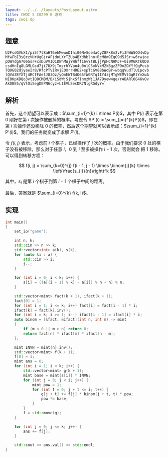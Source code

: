 ```yaml
---
layout: ../../../layouts/PostLayout.astro
title: CWOI S C0299 B 游戏
tags: cwoi dp
---
```


## 题意

```
U2FsdGVkX1/pi5f7t8aHT6ehMwunDIhi00NvSoe4aCyZ8Fk8m2vFi3hWW5OO4vDp
MfwFbI3sQrzVHrUgGjrAFjdnLXrTZUp4BXdhblhn+RcM8m9EqO9d5JSr+w6rwjoe
pDWYdgA706Gsr+xsDuVVIQ1DWnMWjYWhff16vYtBLjjPpHCNHMJF+0i9MGKTk0D0
csdHnIg8LGMLGsd7ji7UX9jTmzrhYVpn4u0nlCSmkVxM2kBgzZP9nZOYYfQqPcsb
7Q9G02djyeeIr8/RfcPTViRvjEOXrrHRE2+spTcGV88bWdBr+wbqgVudTlU1pcvb
lQVdZEYXTj4RCfFAelJ83Qz/yQmEWTB4O65fW0RTqIIY4zjMTgWEMVtGgRtYvXwA
NI0KpXDQo3vtIQOCMBM/B/iSdWjSjhxSfInmzWj1JA79yew4qe/rADARl6G46vOv
AkDBE5/qVlOiSegDEPN6cyz+L1EVLSecDR7NlgRGdyY=
```

## 解析

首先，这个期望可以表示成：$\sum_{i=1}^{k} i \times P(i)$，其中 $P(i)$ 表示在第
$0$ 刚好在第 $i$ 次操作被删掉的概率。考虑令 $P'(i) = \sum_{j=i}^{k}P(i)$，即在
第 $i$ 次操作还没移除 $0$ 的概率，然后这个期望就可以表示成：$\sum_{i=1}^{k}
P'(i)$。我们的任务就变成了求解 $P'(i)$。

令 $f(i, j)$ 表示，考虑前 $i$ 个棋子，已经操作了 $j$ 次的概率。由于我们要求 $0$
处的棋子没有被移除，那么对于任意 $i$，$0$ 到 $i$ 至多被操作 $i-1$ 次，否则就会
把 $1$ 移除。可以得到转移方程：

$$
f(i, j) = \sum_{k=0}^{j} f(i - 1, j - 1) \times \binom{j}{k} \times \left(\frac{s_{i}}{n}\right)^k
$$

其中，$s_{i}$ 是第 $i$ 个棋子到第 $i+1$ 个棋子中间的距离。

最后，答案就是 $\sum_{i=0}^{k} f(k, i)$。

## 实现

```cpp
int main()
{
	set_io("game");

	int n, k;
	std::cin >> n >> k;
	std::vector<int> a(k), s(k);
	for (auto &i : a) {
		std::cin >> i;
		i--;
	}

	for (int i = 0; i < k; i++) {
		s[i] = ((a[(i + 1) % k] - a[i]) % n + n) % n;
	}

	std::vector<mint> fact(k + 1), ifact(k + 1);
	fact[0] = 1;
	for (int i = 1; i <= k; i++) fact[i] = fact[i - 1] * i;
	ifact[k] = fact[k].inv();
	for (int i = k; i >= 1; i--) ifact[i - 1] = ifact[i] * i;
	auto binom = [&fact, &ifact](int n, int m) -> mint
	{
		if (m < 0 || m > n) return 0;
		return fact[n] * ifact[m] * ifact[n - m];
	};

	mint INVN = mint{n}.inv();
	std::vector<mint> f(k + 1);
	f[0] = 1;
	mint ans = 0;
	for (int i = 1; i < k; i++) {
		std::vector<mint> g(k + 1);
		mint base = mint{s[i]} * INVN;
		for (int j = 0; j < i; j++) {
			mint pow = 1;
			for (int t = 0; j + t <= i; t++) {
				g[j + t] += f[j] * binom(j + t, t) * pow;
				pow *= base;
			}
		}
		f = std::move(g);
	}

	for (int j = 0; j <= k; j++) {
		ans += f[j];
	}

	std::cout << ans.val() << std::endl;
}
```
